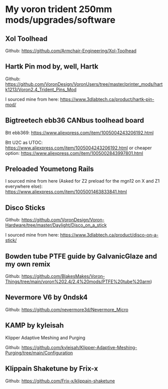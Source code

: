 
# My voron trident 250mm mods/upgrades/software


## Xol Toolhead

Github: https://github.com/Armchair-Engineering/Xol-Toolhead



## Hartk Pin mod by, well, Hartk

Github: https://github.com/VoronDesign/VoronUsers/tree/master/printer_mods/hartk1213/Voron2.4_Trident_Pins_Mod

I sourced mine from here: https://www.3dlabtech.ca/product/hartk-pin-mod/



## Bigtreetech ebb36 CANbus toolhead board

Btt ebb369: https://www.aliexpress.com/item/1005004243206192.html

Btt U2C as UTOC: https://www.aliexpress.com/item/1005004243206192.html
or cheaper option: https://www.aliexpress.com/item/1005002843997801.html



## Preloaded Youmetong Rails

I sourced mine from here (Asked for Z2 preload for the mgn12 on X and Z1 everywhere else): https://www.aliexpress.com/item/1005001463833841.html



## Disco Sticks

Github: https://github.com/VoronDesign/Voron-Hardware/tree/master/Daylight/Disco_on_a_stick

I sourced mine from here: https://www.3dlabtech.ca/product/disco-on-a-stick/



## Bowden tube PTFE guide by GalvanicGlaze and my own remix

Github: https://github.com/BlakesMakes/Voron-Things/tree/main/voron%202.4/2.4%20mods/PTFE%20tube%20arm)



## Nevermore V6 by 0ndsk4

Github: https://github.com/nevermore3d/Nevermore_Micro



## KAMP by kyleisah

Klipper Adaptive Meshing and Purging

Github: https://github.com/kyleisah/Klipper-Adaptive-Meshing-Purging/tree/main/Configuration



## Klippain Shaketune by Frix-x

Github: https://github.com/Frix-x/klippain-shaketune

